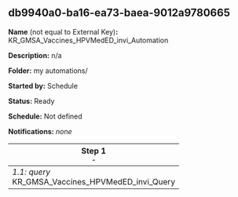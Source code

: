 ## db9940a0-ba16-ea73-baea-9012a9780665

**Name** (not equal to External Key)**:** KR_GMSA_Vaccines_HPVMedED_invi_Automation

**Description:** n/a

**Folder:** my automations/

**Started by:** Schedule

**Status:** Ready

**Schedule:** Not defined

**Notifications:** _none_


| Step 1<br>_<small>-</small>_ |
| --- |
| _1.1: query_<br>KR_GMSA_Vaccines_HPVMedED_invi_Query |
